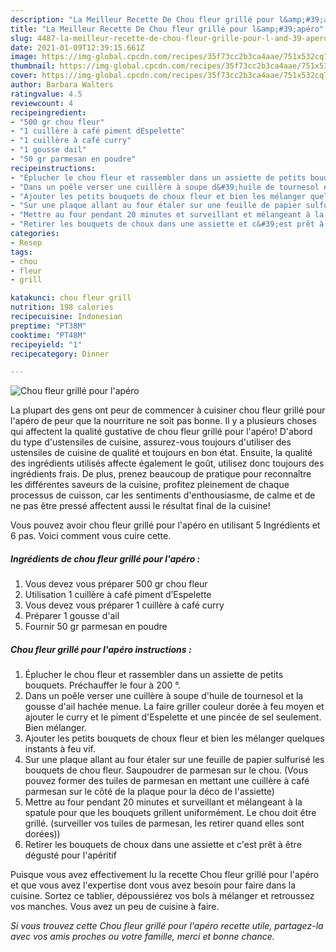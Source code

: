 ```yaml
---
description: "La Meilleur Recette De Chou fleur grillé pour l&amp;#39;apéro"
title: "La Meilleur Recette De Chou fleur grillé pour l&amp;#39;apéro"
slug: 4487-la-meilleur-recette-de-chou-fleur-grille-pour-l-and-39-apero
date: 2021-01-09T12:39:15.661Z
image: https://img-global.cpcdn.com/recipes/35f73cc2b3ca4aae/751x532cq70/chou-fleur-grille-pour-lapero-photo-principale-de-la-recette.jpg
thumbnail: https://img-global.cpcdn.com/recipes/35f73cc2b3ca4aae/751x532cq70/chou-fleur-grille-pour-lapero-photo-principale-de-la-recette.jpg
cover: https://img-global.cpcdn.com/recipes/35f73cc2b3ca4aae/751x532cq70/chou-fleur-grille-pour-lapero-photo-principale-de-la-recette.jpg
author: Barbara Walters
ratingvalue: 4.5
reviewcount: 4
recipeingredient:
- "500 gr chou fleur"
- "1 cuillère à café piment dEspelette"
- "1 cuillère à café curry"
- "1 gousse dail"
- "50 gr parmesan en poudre"
recipeinstructions:
- "Éplucher le chou fleur et rassembler dans un assiette de petits bouquets. Préchauffer le four à 200 °."
- "Dans un poêle verser une cuillère à soupe d&#39;huile de tournesol et la gousse d&#39;ail hachée menue. La faire griller couleur dorée à feu moyen et ajouter le curry et le piment d&#39;Espelette et une pincée de sel seulement. Bien mélanger."
- "Ajouter les petits bouquets de choux fleur et bien les mélanger quelques instants à feu vif."
- "Sur une plaque allant au four étaler sur une feuille de papier sulfurisé les bouquets de chou fleur. Saupoudrer de parmesan sur le chou. (Vous pouvez former des tuiles de parmesan en mettant une cuillère à café parmesan sur le côté de la plaque pour la déco de l&#39;assiette)"
- "Mettre au four pendant 20 minutes et surveillant et mélangeant à la spatule pour que les bouquets grillent uniformément. Le chou doit être grillé. (surveiller vos tuiles de parmesan, les retirer quand elles sont dorées))"
- "Retirer les bouquets de choux dans une assiette et c&#39;est prêt à être dégusté pour l&#39;apéritif"
categories:
- Resep
tags:
- chou
- fleur
- grill

katakunci: chou fleur grill 
nutrition: 198 calories
recipecuisine: Indonesian
preptime: "PT38M"
cooktime: "PT48M"
recipeyield: "1"
recipecategory: Dinner

---
```



![Chou fleur grillé pour l&#39;apéro](https://img-global.cpcdn.com/recipes/35f73cc2b3ca4aae/751x532cq70/chou-fleur-grille-pour-lapero-photo-principale-de-la-recette.jpg)

La plupart des gens ont peur de commencer à cuisiner chou fleur grillé pour l&#39;apéro de peur que la nourriture ne soit pas bonne. Il y a plusieurs choses qui affectent la qualité gustative de chou fleur grillé pour l&#39;apéro! D'abord du type d'ustensiles de cuisine, assurez-vous toujours d'utiliser des ustensiles de cuisine de qualité et toujours en bon état. Ensuite, la qualité des ingrédients utilisés affecte également le goût, utilisez donc toujours des ingrédients frais. De plus, prenez beaucoup de pratique pour reconnaître les différentes saveurs de la cuisine, profitez pleinement de chaque processus de cuisson, car les sentiments d'enthousiasme, de calme et de ne pas être pressé affectent aussi le résultat final de la cuisine!

<!--inarticleads1-->

Vous pouvez avoir chou fleur grillé pour l&#39;apéro en utilisant 5 Ingrédients et 6 pas. Voici comment vous cuire cette.

##### Ingrédients de chou fleur grillé pour l&#39;apéro :

1. Vous devez vous préparer 500 gr chou fleur
1. Utilisation 1 cuillère à café piment d’Espelette
1. Vous devez vous préparer 1 cuillère à café curry
1. Préparer 1 gousse d&#39;ail
1. Fournir 50 gr parmesan en poudre




<!--inarticleads2-->

##### Chou fleur grillé pour l&#39;apéro instructions :

1. Éplucher le chou fleur et rassembler dans un assiette de petits bouquets. Préchauffer le four à 200 °.
1. Dans un poêle verser une cuillère à soupe d&#39;huile de tournesol et la gousse d&#39;ail hachée menue. La faire griller couleur dorée à feu moyen et ajouter le curry et le piment d&#39;Espelette et une pincée de sel seulement. Bien mélanger.
1. Ajouter les petits bouquets de choux fleur et bien les mélanger quelques instants à feu vif.
1. Sur une plaque allant au four étaler sur une feuille de papier sulfurisé les bouquets de chou fleur. Saupoudrer de parmesan sur le chou. (Vous pouvez former des tuiles de parmesan en mettant une cuillère à café parmesan sur le côté de la plaque pour la déco de l&#39;assiette)
1. Mettre au four pendant 20 minutes et surveillant et mélangeant à la spatule pour que les bouquets grillent uniformément. Le chou doit être grillé. (surveiller vos tuiles de parmesan, les retirer quand elles sont dorées))
1. Retirer les bouquets de choux dans une assiette et c&#39;est prêt à être dégusté pour l&#39;apéritif




<!--inarticleads1-->

<p>
Puisque vous avez effectivement lu la recette Chou fleur grillé pour l&#39;apéro et que vous avez l'expertise dont vous avez besoin pour faire dans la cuisine. Sortez ce tablier, dépoussiérez vos bols à mélanger et retroussez vos manches. Vous avez un peu de cuisine à faire.
</p>

<p>
<i>Si vous trouvez cette Chou fleur grillé pour l&#39;apéro recette utile, partagez-la avec vos amis proches ou votre famille, merci et bonne chance.</i>
</p>
